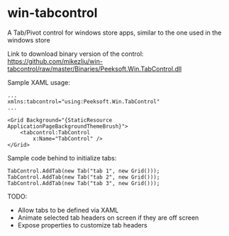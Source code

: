 win-tabcontrol
==============

A Tab/Pivot control for windows store apps, similar to the one used in the windows store

Link to download binary version of the control:
https://github.com/mikezliu/win-tabcontrol/raw/master/Binaries/Peeksoft.Win.TabControl.dll

Sample XAML usage:

    ...
    xmlns:tabcontrol="using:Peeksoft.Win.TabControl"
    ...

    <Grid Background="{StaticResource ApplicationPageBackgroundThemeBrush}">
        <tabcontrol:TabControl
            x:Name="TabControl" />
    </Grid>

Sample code behind to initialize tabs:

    TabControl.AddTab(new Tab("tab 1", new Grid()));
    TabControl.AddTab(new Tab("tab 2", new Grid()));
    TabControl.AddTab(new Tab("tab 3", new Grid()));


TODO:
- Allow tabs to be defined via XAML
- Animate selected tab headers on screen if they are off screen
- Expose properties to customize tab headers